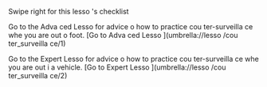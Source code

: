 [Title]: # (Et mai
te
a
t ?)
[Order]: # (15)

Swipe right for this lesso
's checklist

Go to the Adva
ced Lesso
 for advice o
 how to practice cou
ter-surveilla
ce whe
 you are out o
 foot.
[Go to Adva
ced Lesso
](umbrella://lesso
/cou
ter_surveilla
ce/1)

Go to the Expert Lesso
 for advice o
 how to practice cou
ter-surveilla
ce whe
 you are out i
 a vehicle.
[Go to Expert Lesso
](umbrella://lesso
/cou
ter_surveilla
ce/2)